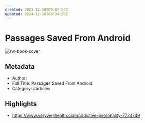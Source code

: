 ```yaml
---
created: 2023-12-18T08:07:54Z
updated: 2024-12-10T08:34:56Z
---
```

# Passages Saved From Android

![rw-book-cover](https://readwise-assets.s3.amazonaws.com/static/images/default-book-icon-4.11327a2af05a.png)

## Metadata
- Author: 
- Full Title: Passages Saved From Android
- Category: #articles

## Highlights
- https://www.verywellhealth.com/addictive-personality-7724749
